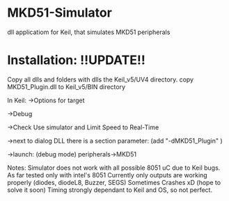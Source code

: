 # MKD51-Simulator
dll applicatiom for Keil, that simulates MKD51 peripherals

# Installation: !!UPDATE!!
Copy all dlls and folders with dlls the Keil_v5/UV4 directory.
copy MKD51_Plugin.dll to Keil_v5/BIN directory

In Keil:
->Options for target

->Debug

->Check Use simulator and Limit Speed to Real-Time

->next to dialog DLL there is a section parameter: (add "-dMKD51_Plugin" <without quotes>)

->launch: (debug mode) peripherals->MKD51

Notes:
Simulator does not work with all possible 8051 uC due to Keil bugs. As far tested only with intel's 8051
Currently only outputs are working properly (diodes, diodeL8, Buzzer, SEGS)
Sometimes Crashes xD (hope to solve it soon)
Timing strongly dependant to Keil and OS, so not perfect.
